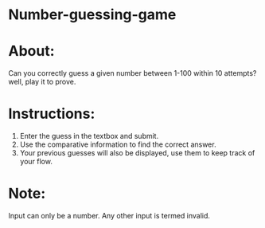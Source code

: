 # Number-guessing-game

# About:
Can you correctly guess a given number between 1-100 within 10 attempts? well, play it to prove.

# Instructions:

1. Enter the guess in the textbox and submit.
2. Use the comparative information to find the correct answer.
3. Your previous guesses will also be displayed, use them to keep track of your flow.

# Note:
Input can only be a number. Any other input is termed invalid.
